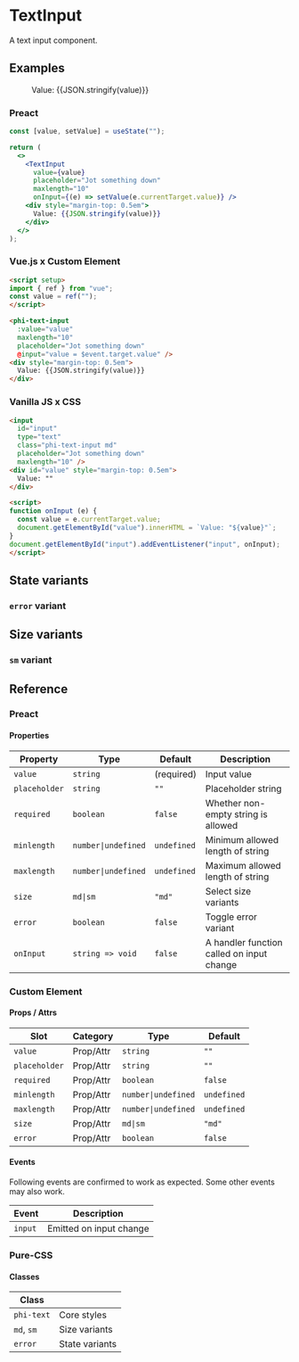 # TextInput

A text input component.

## Examples

<script setup>
import { ref } from "vue";
const value = ref("");
</script>

<figure>
  <phi-text-input
    :value="value"
    required
    maxlength="10"
    placeholder="Jot something down"
    @input="value = $event.target.value" />
  <div style="margin-top: 0.5em">
    Value: {{JSON.stringify(value)}}
  </div>
</figure>

### Preact

``` jsx
const [value, setValue] = useState("");

return (
  <>
    <TextInput
      value={value}
      placeholder="Jot something down"
      maxlength="10"
      onInput={(e) => setValue(e.currentTarget.value)} />
    <div style="margin-top: 0.5em">
      Value: {{JSON.stringify(value)}}
    </div>
  </>
);
```

### Vue.js x Custom Element

``` html
<script setup>
import { ref } from "vue";
const value = ref("");
</script>

<phi-text-input
  :value="value"
  maxlength="10"
  placeholder="Jot something down"
  @input="value = $event.target.value" />
<div style="margin-top: 0.5em">
  Value: {{JSON.stringify(value)}}
</div>
```

### Vanilla JS x CSS

``` html
<input
  id="input"
  type="text"
  class="phi-text-input md"
  placeholder="Jot something down"
  maxlength="10" />
<div id="value" style="margin-top: 0.5em">
  Value: ""
</div>

<script>
function onInput (e) {
  const value = e.currentTarget.value;
  document.getElementById("value").innerHTML = `Value: "${value}"`;
}
document.getElementById("input").addEventListener("input", onInput);
</script>
```

## State variants
### `error` variant

<figure>
  <phi-text-input value="An invalid input" error />
</figure>

## Size variants
### `sm` variant

<figure>
  <phi-text-input size="sm" value="A smaller text input" />
</figure>

## Reference
### Preact
#### Properties

| Property      | Type                | Default     | Description                               |
|---------------|---------------------|-------------|-------------------------------------------|
| `value`       | `string`            | (required)  | Input value                               |
| `placeholder` | `string`            | `""`        | Placeholder string                        |
| `required`    | `boolean`           | `false`     | Whether non-empty string is allowed       |
| `minlength`   | `number\|undefined` | `undefined` | Minimum allowed length of string          |
| `maxlength`   | `number\|undefined` | `undefined` | Maximum allowed length of string          |
| `size`        | `md\|sm`            | `"md"`      | Select size variants                      |
| `error`       | `boolean`           | `false`     | Toggle error variant                      |
| `onInput`     | `string => void`    | `false`     | A handler function called on input change |

### Custom Element
#### Props / Attrs

| Slot          | Category  | Type                | Default     |
|---------------|-----------|---------------------|-------------|
| `value`       | Prop/Attr | `string`            | `""`        |
| `placeholder` | Prop/Attr | `string`            | `""`        |
| `required`    | Prop/Attr | `boolean`           | `false`     |
| `minlength`   | Prop/Attr | `number\|undefined` | `undefined` |
| `maxlength`   | Prop/Attr | `number\|undefined` | `undefined` |
| `size`        | Prop/Attr | `md\|sm`            | `"md"`      |
| `error`       | Prop/Attr | `boolean`           | `false`     |

#### Events

Following events are confirmed to work as expected. Some other events may also work.

| Event   | Description             |
|---------|-------------------------|
| `input` | Emitted on input change |

### Pure-CSS
#### Classes

| Class      |                |
|------------|----------------|
| `phi-text` | Core styles    |
| `md`, `sm` | Size variants  |
| `error`    | State variants |
